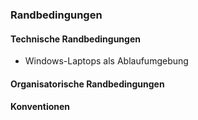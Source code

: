 ### Randbedingungen

#### Technische Randbedingungen

- Windows-Laptops als Ablaufumgebung

#### Organisatorische Randbedingungen


#### Konventionen
